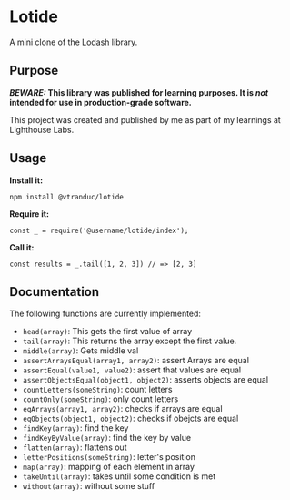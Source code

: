 # Lotide

A mini clone of the [Lodash](https://lodash.com) library.

## Purpose

**_BEWARE:_ This library was published for learning purposes. It is _not_ intended for use in production-grade software.**

This project was created and published by me as part of my learnings at Lighthouse Labs. 

## Usage

**Install it:**

`npm install @vtranduc/lotide`

**Require it:**

`const _ = require('@username/lotide/index');`

**Call it:**

`const results = _.tail([1, 2, 3]) // => [2, 3]`

## Documentation

The following functions are currently implemented:

* `head(array)`: This gets the first value of array
* `tail(array)`: This returns the array except the first value.
* `middle(array)`: Gets middle val
* `assertArraysEqual(array1, array2)`: assert Arrays are equal
* `assertEqual(value1, value2)`: assert that values are equal
* `assertObjectsEqual(object1, object2)`: asserts objects are equal
* `countLetters(someString)`: count letters
* `countOnly(someString)`: only count letters
* `eqArrays(array1, array2)`: checks if arrays are equal
* `eqObjects(object1, object2)`: checks if obejcts are equal
* `findKey(array)`: find the key
* `findKeyByValue(array)`: find the key by value
* `flatten(array)`: flattens out
* `letterPositions(someString)`: letter's position
* `map(array)`: mapping of each element in array
* `takeUntil(array)`: takes until some condition is met
* `without(array)`: without some stuff
